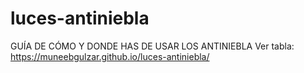 # luces-antiniebla
GUÍA DE CÓMO Y DONDE HAS DE USAR LOS ANTINIEBLA
Ver tabla:  https://muneebgulzar.github.io/luces-antiniebla/
